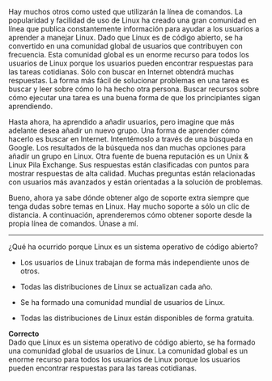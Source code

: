 
Hay muchos otros como usted que utilizarán la línea de comandos. La popularidad y facilidad de uso de Linux ha creado una gran comunidad en línea que publica constantemente información para ayudar a los usuarios a aprender a manejar Linux. Dado que Linux es de código abierto, se ha convertido en una comunidad global de usuarios que contribuyen con frecuencia. Esta comunidad global es un enorme recurso para todos los usuarios de Linux porque los usuarios pueden encontrar respuestas para las tareas cotidianas. Sólo con buscar en Internet obtendrá muchas respuestas. La forma más fácil de solucionar problemas en una tarea es buscar y leer sobre cómo lo ha hecho otra persona. Buscar recursos sobre cómo ejecutar una tarea es una buena forma de que los principiantes sigan aprendiendo.

Hasta ahora, ha aprendido a añadir usuarios, pero imagine que más adelante desea añadir un nuevo grupo. Una forma de aprender cómo hacerlo es buscar en Internet. Intentémoslo a través de una búsqueda en Google. Los resultados de la búsqueda nos dan muchas opciones para añadir un grupo en Linux. Otra fuente de buena reputación es un Unix & Linux Pila Exchange. Sus respuestas están clasificadas con puntos para mostrar respuestas de alta calidad. Muchas preguntas están relacionadas con usuarios más avanzados y están orientadas a la solución de problemas.

Bueno, ahora ya sabe dónde obtener algo de soporte extra siempre que tenga dudas sobre temas en Linux. Hay mucho soporte a sólo un clic de distancia. A continuación, aprenderemos cómo obtener soporte desde la propia línea de comandos. Únase a mí.

---

¿Qué ha ocurrido porque Linux es un sistema operativo de código abierto?

- Los usuarios de Linux trabajan de forma más independiente unos de otros.
    
- Todas las distribuciones de Linux se actualizan cada año.
    
- Se ha formado una comunidad mundial de usuarios de Linux.
    
- Todas las distribuciones de Linux están disponibles de forma gratuita.
    

**Correcto**  
Dado que Linux es un sistema operativo de código abierto, se ha formado una comunidad global de usuarios de Linux. La comunidad global es un enorme recurso para todos los usuarios de Linux porque los usuarios pueden encontrar respuestas para las tareas cotidianas.
